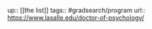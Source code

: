 ---
---
up:: [[the list]]
tags:: #gradsearch/program 
url:: https://www.lasalle.edu/doctor-of-psychology/
